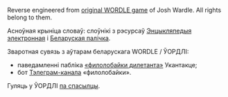 Reverse engineered from [original WORDLE game](https://www.powerlanguage.co.uk/wordle/) of Josh Wardle. All rights belong to them.

Асноўная крыніца словаў: слоўнікі з рэсурсаў [Энцыкляпедыя электронная](http://www.slounik.org/sbm/) і [Беларуская палічка](http://www.knihi.com/).

Зваротная сувязь з аўтарам беларускага WORDLE / ЎОРДЛІ:
* паведамленні пабліка [«филолобайки дилетанта»](https://vk.com/ololo_philolo) Укантакце;
* бот [Тэлеграм-канала](https://t.me/ololo_philolo_bot) «филолобайки».

Гуляць у ЎОРДЛІ [па спасылцы](https://ololophilolo.github.io/wordle-by/).